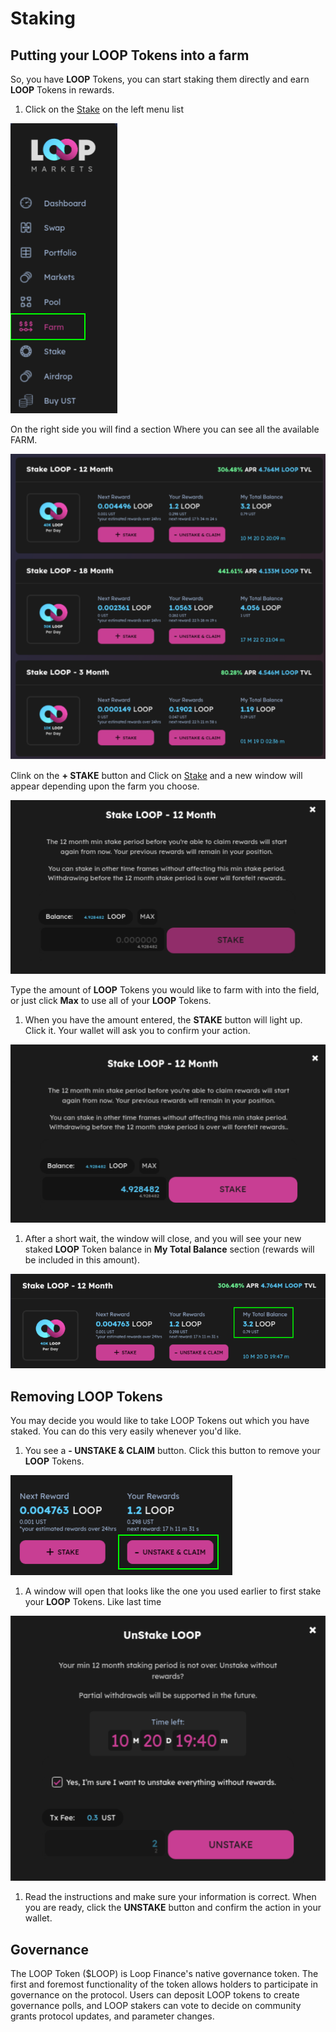 # Staking

## Putting your LOOP Tokens into a farm <a href="#putting-your-lp-tokens-into-a-farm" id="putting-your-lp-tokens-into-a-farm"></a>

So, you have **LOOP** Tokens, you can start staking them directly and earn **LOOP** Tokens in rewards.

1. Click on the [Stake](https://dex.loop.markets/stake#stake) on the left menu list

![](<../.gitbook/assets/menu (1).png>)

On the right side you will find a section Where you can see all the available FARM.

![](../.gitbook/assets/staking.png)

Clink on the **+ STAKE** button and Click on [Stake](https://dex.loop.markets/farm2#withdraw) and a new window will appear depending upon the  farm you choose.

![](../.gitbook/assets/12.png)

Type the amount of **LOOP** Tokens you would like to farm with into the field, or just click **Max** to use all of your **LOOP** Tokens.

1. When you have the amount entered, the **STAKE** button will light up. Click it. Your wallet will ask you to confirm your action.

![](<../.gitbook/assets/stake button.png>)

1. After a short wait, the window will close, and you will see your new staked **LOOP** Token balance in **My Total Balance** section (rewards will be included in this amount).

![](<../.gitbook/assets/Staked Balance (1).png>)

## Removing LOOP Tokens <a href="#adding-or-removing-lp-tokens-from-a-farm" id="adding-or-removing-lp-tokens-from-a-farm"></a>

You may decide you would like to take LOOP Tokens out which you have staked. You can do this very easily whenever you'd like.

1. You see a  **- UNSTAKE & CLAIM** button. Click this button to remove your **LOOP** Tokens.

![Unstake](<../.gitbook/assets/Staked Balance (2).png>)

1. A window will open that looks like the one you used earlier to first stake your **LOOP** Tokens. Like last time

![](../.gitbook/assets/Prompt.png)

1. Read the instructions and make sure your information is correct. When you are ready, click the **UNSTAKE** button and confirm the action in your wallet.



## **G**overnance

The LOOP Token ($LOOP) is Loop Finance's native governance token. The first and foremost functionality of the token allows holders to participate in governance on the protocol. Users can deposit LOOP tokens to create governance polls, and LOOP stakers can vote to decide on community grants protocol updates, and parameter changes.

&#x20;
